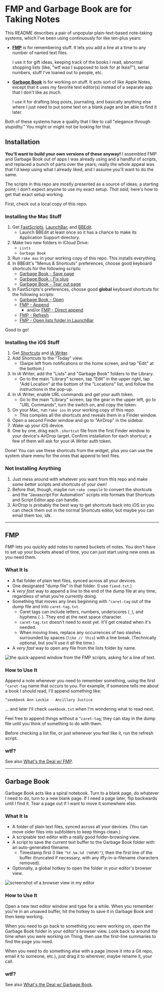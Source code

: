 # FMP and Garbage Book are for Taking Notes

This README describes a pair of unpopular plain-text-based note-taking systems, which I've been using continuously for like ten-plus years:

- [**FMP**](#fmp) is for remembering stuff. It lets you add a line at a time to any number of named text files.

    I use it for gift ideas, keeping track of the books I read, abnormal shopping lists (like, "wtf was I supposed to look for at Ikea?"), serial numbers, stuff I've loaned out to people, etc.
- [**Garbage Book**](#garbage-book) is for working on stuff. It acts sort of like Apple Notes, except that it uses my favorite text editor(s) instead of a separate app that I don't like as much.

    I use it for drafting blog posts, journaling, and basically anything else where I just need to put some text on a blank page and be able to find it later.

Both of these systems have a quality that I like to call "elegance through stupidity." You might or might not be looking for that.

## Installation

**You'll want to build your own versions of these anyway!** I assembled FMP and Garbage Book out of apps I was already using and a handful of scripts, and replaced a bunch of parts over the years; really the whole appeal was that I'd keep using what I already liked, and I assume you'll want to do the same.

The scripts in this repo are mostly presented as a source of ideas, a starting point; I don't expect anyone to use my exact setup. _That said,_ here's how to get that exact setup working.

First, check out a local copy of this repo.

### Installing the Mac Stuff

1. Get [FastScripts](https://red-sweater.com/fastscripts/), [LaunchBar](https://www.obdev.at/products/launchbar/), and [BBEdit](https://www.barebones.com/products/bbedit/).
    - Launch BBEdit at least once so it has a chance to make its Application Support directory.
1. Make two new folders in iCloud Drive:
    - `Lists`
    - `Garbage Book`
1. Run `rake mac` in your working copy of this repo. This installs everything.
1. In BBEdit's "Menus & Shortcuts" preferences, choose good keyboard shortcuts for the following scripts:
    - [Garbage Book - Save page](./garbage_book/Garbage%20Book%20-%20Save%20page.applescript.js)
    - [Garbage Book - Fix slug](./garbage_book/Garbage%20Book%20-%20Fix%20slug.rb)
    - [Garbage Book - Tear out page](./garbage_book/Garbage%20Book%20-%20Tear%20out%20page.rb)
1. In FastScripts's preferences, choose good **global** keyboard shortcuts for the following scripts:
    - [Garbage Book - Open](./garbage_book/Garbage%20Book%20-%20Open.applescript.js)
    - [FMP - Append](./fmp/FMP%20-%20Append.applescript.js)
        - and/or [FMP - Direct append](./fmp/FMP%20-%20Direct%20append.applescript.js)
    - [FMP - Refresh](./fmp/FMP%20-%20Refresh.rb)
    - [FMP - Open lists folder in LaunchBar](./fmp/FMP%20-%20Open%20lists%20folder%20in%20LaunchBar.applescript.js)

Good to go!

### Installing the iOS Stuff

1. Get [Shortcuts](https://itunes.apple.com/us/app/shortcuts/id915249334) and [iA Writer](https://itunes.apple.com/us/app/ia-writer/id775737172).
1. Add Shortcuts to the "Today" view.
    - (Swipe left from notifications or the home screen, and tap "Edit" at the bottom.)
1. In iA Writer, add the "Lists" and "Garbage Book" folders to the Library.
    - Go to the main "Library" screen, tap "Edit" in the upper right, tap "Add Location" at the bottom of the "Locations" list, and follow the instructions in the pop-up.
1. In iA Writer, enable URL commands and get your auth token.
    - Go to the main "Library" screen, tap the gear in the upper left, go to "URL Commands", turn the switch on, and copy the token.
1. On your Mac, run `rake ios` in your working copy of this repo.
    - This compiles all the shortcuts and reveals them in a Finder window.
1. Open a second Finder window and go to "AirDrop" in the sidebar.
1. Wake up your iOS device.
1. One by one, drag each `.shortcut` file from the first Finder window to your device's AirDrop target. Confirm installation for each shortcut; a few of them will ask for your iA Writer auth token.

Done! You can use these shortcuts from the widget, plus you can use the system share menu for the ones that append to text files.

### Not Installing Anything

1. Just mess around with whatever you want from this repo and make some better scripts and shortcuts of your own!
1. Before that, though, maybe run `rake compile` to convert the shortcuts and the "Javascript For Automation" scripts into formats that Shortcuts and Script Editor.app can handle.
1. AirDrop is probably the best way to get shortcuts back into iOS so you can check them out in the normal Shortcuts editor, but maybe you can email them too, idk.

-----

## FMP

FMP lets you quickly add notes to named buckets of notes. You don't have to set up your buckets ahead of time, you can just start using new ones as you need them.

### What It Is

- A flat folder of plain text files, synced across all your devices.
- One designated "dump file" in that folder. (I use `fiend.txt`.)
- A _very fast_ way to append a line to the end of the dump file at any time, regardless of what you're currently doing.
- Something that moves any lines beginning with `^caret-tag` out of the dump file and into `caret-tag.txt`.
    - Caret tags can include letters, numbers, underscores (`_`), and hyphens (`-`). They end at the next space character.
    - `caret-tag.txt` doesn't need to exist yet. It'll get created when it's needed.
    - When moving lines, replace any occurrences of two slashes surrounded by spaces (`like // this`) with a line break. (Technically optional, but you'll use it all the time.)
- A _very fast_ way to open any file from the lists folder by name.

![the quick-append window from the FMP scripts, asking for a line of text.](./fmp.png)

### How to Use It

Append a note whenever you need to remember something, using the first `^caret-tag` name that occurs to you. For example, if someone tells me about a book I should read, I'll append something like:

```
^seekbook Ann Leckie - Ancillary Justice
```

... and later I'll check `seekbook.txt` when I'm wondering what to read next.

Feel free to append things without a `^caret-tag`; they can stay in the dump file until you think of something to do with them.

Before checking a list file, or just whenever you feel like it, run the refresh script.

### wtf?

See also [What's the Deal w/ FMP](./WHY.md#whats-the-deal-w-fmp).

-----

## Garbage Book

Garbage Book acts like a spiral notebook. Turn to a blank page, do whatever I need to do, turn to a new blank page. If I need a page later, flip backwards until I find it. Tear a page out if I want to move it somewhere else.

### What It Is

- A folder of plain text files, synced across all your devices. (You can move older files into subfolders to keep things clean.)
- A scriptable text editor with a really good folder-browsing view.
- A script to save the current text buffer to the Garbage Book folder with an auto-generated filename.
    - Timestamp first (I like `"%Y.%m.%d (%H%M)"`), then the first line of the buffer (truncated if necessary, with any iffy-in-a-filename characters removed).
- Optionally, a global hotkey to open the folder in your editor's browser view.

![screenshot of a browser view in my editor](./garbage_book.png)

### How to Use It

Open a new text editor window and type for a while. When you remember you're in an unsaved buffer, hit the hotkey to save it in Garbage Book and then keep working.

When you need to go back to something you were working on, open the Garbage Book folder in your editor's browser view. Look back to around the time when you were working on Thing, then use the first-line summaries to find the page you need.

When you need to do something else with a page (move it into a Git repo, email it to someone, etc.), just drag it to wherever, maybe rename it, your call.

### wtf?

See also [What's the Deal w/ Garbage Book](./WHY.md#whats-the-deal-w-garbage-book).
